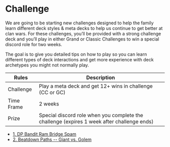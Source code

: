 # Challenge

We are going to be starting new challenges designed to help the family learn different deck styles & meta decks to help us continue to get better at clan wars.  For these challenges, you’ll be provided with a strong challenge deck and you’ll play in either Grand or Classic Challenges to win a special discord role for two weeks.  

The goal is to give you detailed tips on how to play so you can learn different types of deck interactions and get more experience with deck archetypes you might not normally play.

| Rules | Description |
| --- | --- |
| Challenge | Play a meta deck and get 12+ wins in challenge (CC or GC)  |
| Time Frame | 2 weeks |
| Prize | Special discord role when you complete the challenge (expires 1 week after challenge ends) |

- [1. DP Bandit Ram Bridge Spam](challenge/wk_1_bridge-spam-zappies)
- [2. Beatdown Paths -- Giant vs. Golem](challenge/wk_2_beatdown)
